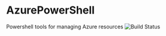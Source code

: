 # AzurePowerShell
Powershell tools for managing Azure resources
![Build Status](https://jonathandhope.visualstudio.com/_apis/public/build/definitions/f1f778e8-4bd7-4e64-9451-2c63a695560a/1/badge)
